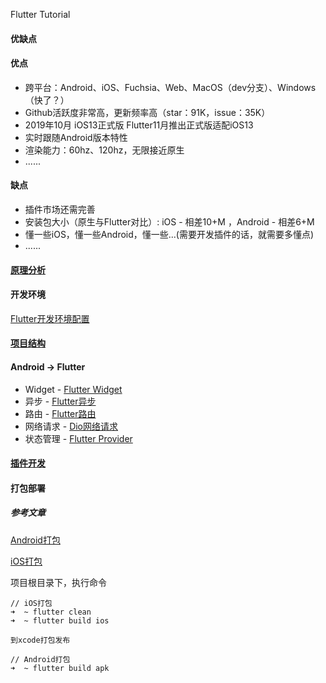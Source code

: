 Flutter Tutorial

#### 优缺点
#### 优点

- 跨平台：Android、iOS、Fuchsia、Web、MacOS（dev分支）、Windows（快了？）
- Github活跃度非常高，更新频率高（star：91K，issue：35K）
- 2019年10月 iOS13正式版  Flutter11月推出正式版适配iOS13
- 实时跟随Android版本特性
- 渲染能力：60hz、120hz，无限接近原生
- ......

#### 缺点

- 插件市场还需完善
- 安装包大小（原生与Flutter对比）: iOS - 相差10+M ，Android - 相差6+M
- 懂一些iOS，懂一些Android，懂一些...(需要开发插件的话，就需要多懂点)
- ......

#### [原理分析](https://note.youdao.com/)

#### 开发环境
[Flutter开发环境配置](https://flutter.cn/docs/get-started/install/macos)

#### [项目结构](https://note.youdao.com/)

#### Android -> Flutter
- Widget - [Flutter Widget](https://note.youdao.com/)
- 异步 - [Flutter异步](https://note.youdao.com/)
- 路由 - [Flutter路由](https://note.youdao.com/)
- 网络请求 - [Dio网络请求](https://note.youdao.com/)
- 状态管理 - [Flutter Provider](https://note.youdao.com/)
#### [插件开发](https://note.youdao.com/)
#### 打包部署
##### 参考文章
[Android打包](https://flutter.cn/docs/deployment/android)

[iOS打包](https://flutter.cn/docs/deployment/ios)

项目根目录下，执行命令
```
// iOS打包
➜  ~ flutter clean
➜  ~ flutter build ios

到xcode打包发布

// Android打包
➜  ~ flutter build apk
```
